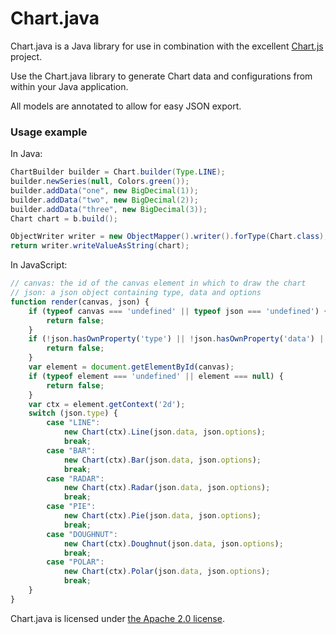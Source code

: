 # Chart.java

Chart.java is a Java library for use in combination with the excellent [Chart.js](http://www.chartjs.org/) project.

Use the Chart.java library to generate Chart data and configurations from within your Java application.

All models are annotated to allow for easy JSON export.

### Usage example

In Java:

```Java
ChartBuilder builder = Chart.builder(Type.LINE);
builder.newSeries(null, Colors.green());
builder.addData("one", new BigDecimal(1));
builder.addData("two", new BigDecimal(2));
builder.addData("three", new BigDecimal(3));
Chart chart = b.build();

ObjectWriter writer = new ObjectMapper().writer().forType(Chart.class);
return writer.writeValueAsString(chart);
```

In JavaScript:

```JavaScript
// canvas: the id of the canvas element in which to draw the chart
// json: a json object containing type, data and options
function render(canvas, json) {
	if (typeof canvas === 'undefined' || typeof json === 'undefined') {
		return false;
	}
	if (!json.hasOwnProperty('type') || !json.hasOwnProperty('data') || !json.hasOwnProperty('options')) {
		return false;
	}
	var element = document.getElementById(canvas);
	if (typeof element === 'undefined' || element === null) {
		return false;
	}
	var ctx = element.getContext('2d');
	switch (json.type) {
		case "LINE":
			new Chart(ctx).Line(json.data, json.options);
			break;
		case "BAR":
			new Chart(ctx).Bar(json.data, json.options);
			break;
		case "RADAR":
			new Chart(ctx).Radar(json.data, json.options);
			break;
		case "PIE":
			new Chart(ctx).Pie(json.data, json.options);
			break;
		case "DOUGHNUT":
			new Chart(ctx).Doughnut(json.data, json.options);
			break;
		case "POLAR":
			new Chart(ctx).Polar(json.data, json.options);
			break;
	}
}
```

Chart.java is licensed under [the Apache 2.0 license](http://www.apache.org/licenses/LICENSE-2.0.txt/).